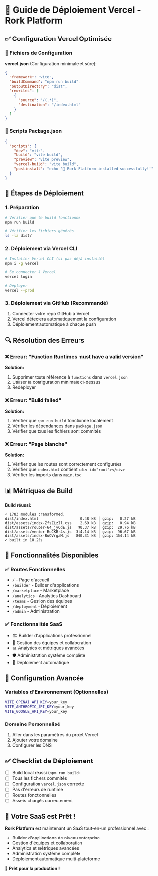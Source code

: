 # 🚀 Guide de Déploiement Vercel - Rork Platform

## ✅ Configuration Vercel Optimisée

### 📁 Fichiers de Configuration

**vercel.json** (Configuration minimale et sûre):
```json
{
  "framework": "vite",
  "buildCommand": "npm run build",
  "outputDirectory": "dist",
  "rewrites": [
    {
      "source": "/(.*)",
      "destination": "/index.html"
    }
  ]
}
```

### 🔧 Scripts Package.json

```json
{
  "scripts": {
    "dev": "vite",
    "build": "vite build",
    "preview": "vite preview",
    "vercel-build": "vite build",
    "postinstall": "echo '🚀 Rork Platform installed successfully!'"
  }
}
```

## 🚀 Étapes de Déploiement

### 1. **Préparation**
```bash
# Vérifier que le build fonctionne
npm run build

# Vérifier les fichiers générés
ls -la dist/
```

### 2. **Déploiement via Vercel CLI**
```bash
# Installer Vercel CLI (si pas déjà installé)
npm i -g vercel

# Se connecter à Vercel
vercel login

# Déployer
vercel --prod
```

### 3. **Déploiement via GitHub (Recommandé)**
1. Connecter votre repo GitHub à Vercel
2. Vercel détectera automatiquement la configuration
3. Déploiement automatique à chaque push

## 🔍 Résolution des Erreurs

### ❌ Erreur: "Function Runtimes must have a valid version"

**Solution:**
1. Supprimer toute référence à `functions` dans `vercel.json`
2. Utiliser la configuration minimale ci-dessus
3. Redéployer

### ❌ Erreur: "Build failed"

**Solution:**
1. Vérifier que `npm run build` fonctionne localement
2. Vérifier les dépendances dans `package.json`
3. Vérifier que tous les fichiers sont commités

### ❌ Erreur: "Page blanche"

**Solution:**
1. Vérifier que les routes sont correctement configurées
2. Vérifier que `index.html` contient `<div id="root"></div>`
3. Vérifier les imports dans `main.tsx`

## 📊 Métriques de Build

**Build réussi:**
```
✓ 1783 modules transformed.
dist/index.html                   0.48 kB │ gzip:   0.27 kB
dist/assets/index-ZfsZLzIl.css    2.69 kB │ gzip:   0.94 kB
dist/assets/router-64_jyCdE.js   90.37 kB │ gzip:  29.76 kB
dist/assets/vendor-RuCKBr4s.js  314.14 kB │ gzip:  96.67 kB
dist/assets/index-BuOVrgaM.js   800.31 kB │ gzip: 164.14 kB
✓ built in 18.20s
```

## 🎯 Fonctionnalités Disponibles

### ✅ Routes Fonctionnelles
- `/` - Page d'accueil
- `/builder` - Builder d'applications
- `/marketplace` - Marketplace
- `/analytics` - Analytics Dashboard
- `/teams` - Gestion des équipes
- `/deployment` - Déploiement
- `/admin` - Administration

### ✅ Fonctionnalités SaaS
- 🏗️ Builder d'applications professionnel
- 👥 Gestion des équipes et collaboration
- 📊 Analytics et métriques avancées
- 🛡️ Administration système complète
- 🚀 Déploiement automatique

## 🔧 Configuration Avancée

### Variables d'Environnement (Optionnelles)
```bash
VITE_OPENAI_API_KEY=your_key
VITE_ANTHROPIC_API_KEY=your_key
VITE_GOOGLE_API_KEY=your_key
```

### Domaine Personnalisé
1. Aller dans les paramètres du projet Vercel
2. Ajouter votre domaine
3. Configurer les DNS

## ✅ Checklist de Déploiement

- [ ] Build local réussi (`npm run build`)
- [ ] Tous les fichiers commités
- [ ] Configuration `vercel.json` correcte
- [ ] Pas d'erreurs de runtime
- [ ] Routes fonctionnelles
- [ ] Assets chargés correctement

## 🚀 Votre SaaS est Prêt !

**Rork Platform** est maintenant un SaaS tout-en-un professionnel avec :
- Builder d'applications de niveau enterprise
- Gestion d'équipes et collaboration
- Analytics et métriques avancées
- Administration système complète
- Déploiement automatique multi-plateforme

**🎉 Prêt pour la production !**
